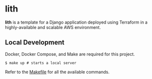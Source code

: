 # lith

**lith** is a template for a Django application deployed using Terraform in a highly-available and scalable AWS environment.

## Local Development

Docker, Docker Compose, and Make are required for this project.

```console
$ make up # starts a local server
```

Refer to the [Makefile](./Makefile) for all the available commands.
